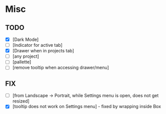 # Misc

## TODO

- [x] [Dark Mode]
- [ ] [Indicator for active tab]
- [x] [Drawer when in projects tab]
- [ ] [any project]
- [ ] [pallette]
- [ ] [remove tooltip when accessing drawer/menu]

## FIX

- [ ] [from Landscape -> Portrait, while Settings menu is open, does not get resized]
- [x] [tooltip does not work on Settings menu] - fixed by wrapping inside Box
